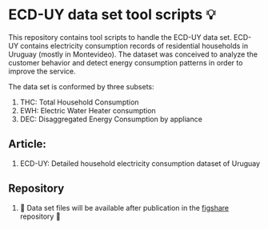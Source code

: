 # ECD-UY data set tool scripts 💡

This repository contains tool scripts to handle the ECD-UY data set. ECD-UY contains electricity consumption records of residential households in Uruguay (mostly in Montevideo). The dataset was conceived to analyze the customer behavior and detect energy consumption patterns in order to improve the service.

The data set is conformed by three subsets:

1. THC: Total Household Consumption
2. EWH: Electric Water Heater consumption
3. DEC: Disaggregated Energy Consumption by appliance

## Article:

1. ECD-UY: Detailed household electricity consumption dataset of Uruguay

## Repository

1. 🧱 Data set files will be available after publication in the [figshare](https://figshare.com/search?q=ECD-UY) repository 🧱
